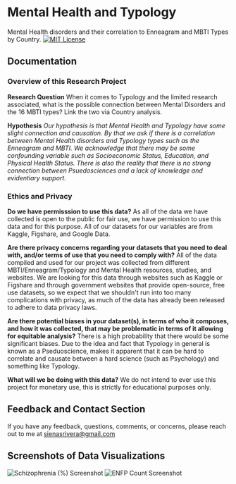 # Mental Health and Typology
 Mental Health disorders and their correlation to Enneagram and MBTI Types by Country.
[![MIT License](https://img.shields.io/badge/License-MIT-green.svg)](https://choosealicense.com/licenses/mit/) 

## Documentation
### Overview of this Research Project
 
**Research Question**
When it comes to Typology and the limited research associated, what is the possible connection between Mental Disorders and the 16 MBTI types? Link the two via Country analysis.

**Hypothesis**
*Our hypothesis is that Mental Health and Typology have some slight connection and causation. By that we ask if there is a correlation between Mental Health disorders and Typology types such as the Enneagram and MBTI. We acknowledge that there may be some confounding variable such as Socioeconomic Status, Education, and Physical Health Status. There is also the reality that there is no strong connection between Psuedosciences and a lack of knowledge and evidentiary support.*

### Ethics and Privacy
**Do we have permisssion to use this data?**
As all of the data we have collected is open to the public for fair use, we have permission to use this data and for this purpose. All of our datasets for our variables are from Kaggle, Figshare, and Google Data.

**Are there privacy concerns regarding your datasets that you need to deal with, and/or terms of use that you need to comply with?**
All of the data compiled and used for our project was collected from different MBTI/Enneagram/Typology and Mental Health resources, studies, and websites. We are looking for this data through websites such as Kaggle or Figshare and through government websites that provide open-source, free use datasets, so we expect that we shouldn't run into too many complications with privacy, as much of the data has already been released to adhere to data privacy laws.

**Are there potential biases in your dataset(s), in terms of who it composes, and how it was collected, that may be problematic in terms of it allowing for equitable analysis?**
There is a high probability that there would be some significant biases. Due to the idea and fact that Typology in general is known as a Pseduoscience, makes it apparent that it can be hard to correlate and causate between a hard science (such as Psychology) and something like Typology.

**What will we be doing with this data?**
We do not intend to ever use this project for monetary use, this is strictly for educational purposes only.

## Feedback and Contact Section

If you have any feedback, questions, comments, or concerns, please reach out to me at sienasrivera@gmail.com


## Screenshots of Data Visualizations

![Schizophrenia (%) Screenshot]("https://github.com/BellaIngenue/TypologyAndMentalHealth/blob/main/images/schizophrenia_map.png")
![ENFP Count Screenshot]("https://github.com/BellaIngenue/TypologyAndMentalHealth/blob/main/images/enfp_map.png")
